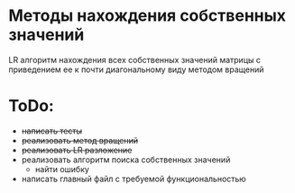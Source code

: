 # Методы нахождения собственных значений
LR алгоритм нахождения всех собственных значений матрицы с приведением ее к почти диагональному виду методом вращений
# ToDo:
- ~~написать тесты~~
- ~~реализовать метод вращений~~
- ~~реализовать LR разложение~~
- реализовать алгоритм поиска собственных значений
    - найти ошибку
- написать главный файл с требуемой функциональностью